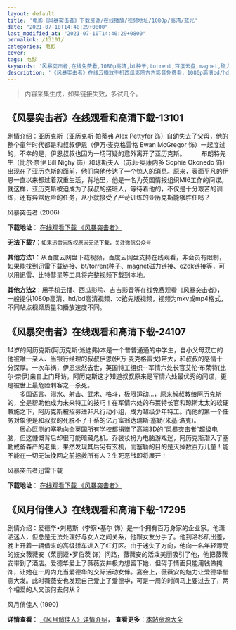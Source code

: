 ```yaml
---
layout: default
title: '电影《风暴突击者》下载资源/在线播放/视频地址/1080p/高清/蓝光'
date: "2021-07-10T14:40:29+0800"
last_modified_at: "2021-07-10T14:40:29+0800"
permalink: /13101/
categories: 电影
cover:
tags: 电影
keywords: '风暴突击者,在线免费看,1080p高清,bt种子,torrent,百度云盘,magnet,磁力链,迅雷下载资源'
description: '《风暴突击者》在线云播放手机西瓜影院吉吉影音免费看，1080p高清bd/hd未删减完整版和tc抢先枪版，mkv/mp4格式，附带bt/torrent种子、magnet/磁力链、百度云盘、网盘资源迅雷下载链接'
---
```


>内容采集生成，如果链接失效，多试几个。


## 《风暴突击者》在线观看和高清下载-13101

剧情介绍：亚历克斯（亚历克斯·帕蒂弗 Alex Pettyfer 饰）自幼失去了父母，他的整个童年时代都是和叔叔伊恩（伊万·麦克格雷格 Ewan McGregor 饰）一起度过的，不幸的是，伊恩叔叔也因为一场可疑的意外离开了亚历克斯。  　　布朗特先生（比尔·奈伊 Bill Nighy 饰）和琼斯夫人（苏菲·奥康内多 Sophie Okonedo 饰）出现在了亚历克斯的面前，他们向他传达了一个惊人的消息。原来，表面平凡的伊恩一直以来都过着双重生活，背地里，他是一名为英国情报组织MI6工作的间谍。就这样，亚历克斯被迫成为了叔叔的接班人，等待着他的，不仅是十分艰苦的训练，还有异常危险的任务，从小就接受了严苛训练的亚历克斯能够胜任吗？


风暴突击者 (2006)

**下载地址**： [在线观看下载 《风暴突击者》](https://www.btbtdy.me/btdy/dy6037.html) 


**无法下载?**：`如果迅雷因版权原因无法下载，关注微信公众号 `

**其他方法1**：从百度云网盘下载视频，百度云网盘支持在线观看，非会员有限制，如果能找到迅雷下载链接、bt/torrent种子、magnet磁力链接、e2dk链接等，可以用迅雷、比特彗星等工具将完整视频下载到本地。

**其他方法2**：用手机云播、西瓜影院、吉吉影音等在线免费观看《风暴突击者》，一般提供1080p高清、hd/bd高清视频、tc抢先版视频，视频为mkv或mp4格式，不同站点视频质量和播放速度不同。


## 《风暴突击者》在线观看和高清下载-24107

14岁的阿历克斯(阿历克斯·派迪弗)本是一个普普通通的中学生，自小父母双亡的他被唯一亲人、当银行经理的叔叔伊恩(伊万·麦克格雷戈)带大，和叔叔的感情十分深厚。一次车祸，伊恩忽然去世，英国特工组织--军情六处长官艾伦·布莱特(比尔·奈伊)亲自上门拜访，阿历克斯这才知道叔叔原来是军情六处最优秀的间谍，更是被世上最危险刺客之一杀死。<br />　　多国语言、潜水、射击、武术、格斗，极限运动...，原来叔叔教给阿历克斯的，全是帮助他成为未来特工的技巧！在军情六处的布莱特长官和琼斯太太的软硬兼施之下，阿历克斯被招募进非凡行动小组，成为超级少年特工。而他的第一个任务对象便是和叔叔的死脱不了干系的亿万富翁达瑞斯&middot;塞勒(米基·洛克)。<br />　　居心叵测的塞勒向全英国所有学校都捐赠了高端3D的&ldquo;风暴突击者&rdquo;超级电脑，但这慷慨背后却很可能暗藏危机。乔装妆扮为电脑游戏迷，阿历克斯潜入了塞勒戒备森严的老巢，果然发现其后另有玄机，而塞勒的目的是灭掉数百万儿童！能不能在一切无法挽回之前拯救所有人？生死恶战即将展开！


风暴突击者迅雷下载

**下载地址**： [在线观看下载 《风暴突击者》](https://www.993dy.com//vod-detail-id-23747.html) 


## 《风月俏佳人》在线观看和高清下载-17295

剧情介绍：爱德华•刘易斯（李察•基尔 饰）是一个拥有百万身家的企业家。他潇洒迷人，但总是无法处理好与女人之间关系，他跟女友分手了。他到洛杉矶出差，晚上开着一辆借来的高级轿车进入了红灯区。由于迷失了方向，他向一名年轻漂亮的妓女薇薇安（茱丽娅•罗伯茨 饰）问路，薇薇安的活泼美丽吸引了他，他把薇薇安带到了酒店。爱德华爱上了薇薇安并极力想留下她，但碍于情面只能用钱做掩饰，让她在一周内充当爱德华的交际活动女伴。宴会上，薇薇安的魅力让爱德华醋意大发。此时薇薇安也发现自己爱上了爱德华，可是一周的时间马上要过去了，两个相爱的人又该何去何从？


风月俏佳人 (1990)

**详情查看**： [《风月俏佳人》详情介绍](/movie/17295/)， **查看更多**：[本站资源大全](/movie/t/all/)

